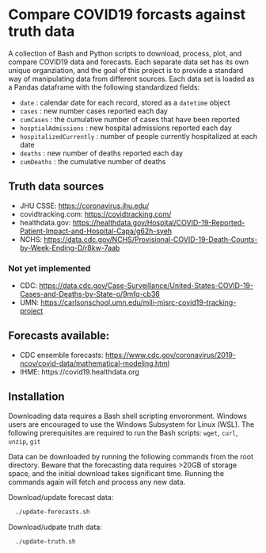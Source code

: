 # Compare COVID19 forcasts against truth data

A collection of Bash and Python scripts to download, process, plot, and compare COVID19 data and forecasts. Each separate data set has its own unique organziation, and the goal of this project is to provide a standard way of manipulating data from different sources. Each data set is loaded as a Pandas dataframe with the following standardized fields:
- `date` : calendar date for each record, stored as a `datetime` object
- `cases` : new number cases reported each day
- `cumCases` : the cumulative number of cases that have been reported
- `hosptialAdmissions` : new hospital admissions reported each day
- `hospitalizedCurrently` : number of people currently hospitalized at each date
- `deaths` : new number of deaths reported each day
- `cumDeaths` : the cumulative number of deaths

## Truth data sources

- JHU CSSE: https://coronavirus.jhu.edu/
- covidtracking.com: https://covidtracking.com/
- healthdata.gov: https://healthdata.gov/Hospital/COVID-19-Reported-Patient-Impact-and-Hospital-Capa/g62h-syeh
- NCHS: https://data.cdc.gov/NCHS/Provisional-COVID-19-Death-Counts-by-Week-Ending-D/r8kw-7aab

### Not yet implemented

- CDC: https://data.cdc.gov/Case-Surveillance/United-States-COVID-19-Cases-and-Deaths-by-State-o/9mfq-cb36
- UMN: https://carlsonschool.umn.edu/mili-misrc-covid19-tracking-project

## Forecasts available:

- CDC ensemble forecasts: https://www.cdc.gov/coronavirus/2019-ncov/covid-data/mathematical-modeling.html
- IHME: https://covid19.­healthdata.org

## Installation

Downloading data requires a Bash shell scripting envoronment. Windows users are encouraged to use the Windows Subsystem for Linux (WSL). The following prerequisites are required to run the Bash scripts: `wget`, `curl`, `unzip`, `git`

Data can be downloaded by running the following commands from the root directory. Beware that the forecasting data requires >20GB of storage space, and the initial download takes significant time. Running the commands again will fetch and process any new data.

Download/update forecast data:
```bash
  ./update-forecasts.sh
```

Download/udpate truth data:
```bash
  ./update-truth.sh
```
